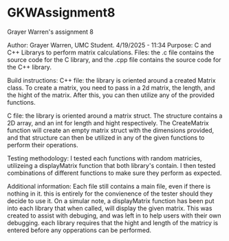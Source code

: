 # GKWAssignment8
Grayer Warren's assignment 8

Author: Grayer Warren, UMC Student. 4/19/2025 - 11:34
Purpose: C and C++ Librarys to perform matrix calculations.
Files: the .c file contains the source code for the C library, and the .cpp file contains the source code for the C++ library.

Build instructions: 
C++ file: the library is oriented around a created Matrix class. To create a matrix, you need to pass in a 2d matrix, the length, and the hight of the matrix. After this, you can then utilize any of the provided functions.

C file: the library is oriented around a matrix struct. The structure contains a 2D array, and an int for length and hight respectively. The CreateMatrix function will create an empty matrix struct with the dimensions provided, and that structure can then be utilized in any of the given functions to perform their operations.

Testing methodology: I tested each functions with random matricies, utilizeing a displayMatrix function that both library's contain. I then tested combinations of different functions to make sure they perform as expected.

Additional information:
Each file still contains a main file, even if there is nothing in it. this is entirely for the convienence of the tester should they decide to use it. On a simular note, a displayMatrix function has been put into each library that when called, will display the given matrix. This was created to assist with debuging, and was left in to help users with their own debugging. each library requires that the hight and length of the matricy is entered before any opperations can be performed.
